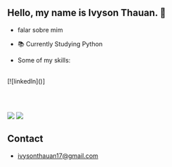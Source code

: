 ## Hello, my name is Ivyson Thauan. 👋
- falar sobre mim
- 📚 Currently Studying Python

- Some of my skills:

</div>
  <div style="display: inline_block"><br>
[![linkedln]()]
    
</div> 



<br><br>
  
<div>
  <a href="https://www.instagram.com/ivyson_in/" target="_blank"><img src="https://img.shields.io/badge/-Instagram-%23E4405F?style=for-the-badge&logo=instagram&logoColor=white" target="_blank"></a>
  <a href="https://www.linkedin.com/in/ivysonin/" target="_blank"><img src="https://img.shields.io/badge/-LinkedIn-%230077B5?style=for-the-badge&logo=linkedin&logoColor=white" target="_blank"></a> 
 </div>

 ## Contact
* ivysonthauan17@gmail.com
